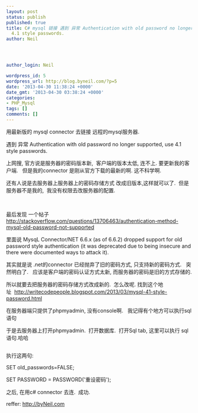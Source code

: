 ```yaml
---
layout: post
status: publish
published: true
title: C# mysql 链接 遇到 异常 Authentication with old password no longer supported, use
  4.1 style passwords.
author: Neil




author_login: Neil

wordpress_id: 5
wordpress_url: http://blog.byneil.com/?p=5
date: '2013-04-30 11:38:24 +0000'
date_gmt: '2013-04-30 03:38:24 +0000'
categories:
- PHP_Mysql
tags: []
comments: []
---
```

<p>用最新版的 mysql connector 去链接 远程的mysql服务器.</p>
<p>遇到 异常 Authentication with old password no longer supported, use 4.1 style passwords.</p>
<p>上网搜, 官方说是服务器的密码版本新, &nbsp;客户端的版本太低, 连不上. 要更新我的客户端. &nbsp; 但是我的connector 是刚从官方下载的最新的啊. 这不科学啊.</p>
<p>还有人说是去服务器上服务器上的密码存储方式 改成旧版本,这样就可以了. &nbsp;但是服务器不是我的, &nbsp;我没有权限去改服务器的配置.</p>
<p>&nbsp;</p>
<p>最后发现 一个帖子<a href="http://stackoverflow.com/questions/13706463/authentication-method-mysql-old-password-not-supported">http://stackoverflow.com/questions/13706463/authentication-method-mysql-old-password-not-supported</a></p>
<p>里面说&nbsp;MysqL Connector/NET 6.6.x (as of 6.6.2) dropped support for old password style authentication (it was deprecated due to being insecure and there were documented ways to attack it).</p>
<p>其实就是说 .net的connector 已经抛弃了旧的密码方式, 只支持新的密码方式. &nbsp; 突然明白了. &nbsp; 应该是客户端的密码认证方式太新, 而服务器的密码是旧的方式存储的.</p>
<p>所以就要去把服务器的密码存储方式改成新的. &nbsp;怎么改呢. 找到这个地址&nbsp;&nbsp;<a href="http://writecodepeople.blogspot.com/2013/03/mysql-41-style-password.html">http://writecodepeople.blogspot.com/2013/03/mysql-41-style-password.html</a></p>
<p>在服务器端只提供了phpmyadmin, 没有console啊. &nbsp; 我记得有个地方可以执行sql语句</p>
<p>于是去服务器上打开phpmyadmin. &nbsp;打开数据库. &nbsp;打开Sql tab, 这里可以执行 sql语句.哈哈</p>
<p><img alt="" src="http://images.cnitblog.com/blog/38373/201304/22215455-1827a43a2c584a8bbde03ce257f584de.png" /></p>
<p>执行这两句:</p>
<p>SET old_passwords=FALSE;</p>
<p>SET PASSWORD = PASSWORD('重设密码');</p>
<p>之后, 在用c# connector 去连. &nbsp;成功.</p>
<p>reffer: <a title="byNeil" href="http://byNeil.com" target="_blank">http://byNeil.com</a></p>
